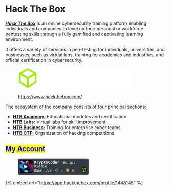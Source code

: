 # Hack The Box

[_**Hack The Box**_](https://www.hackthebox.com/) is an online cybersecurity training platform enabling individuals and companies to level up their personal or workforce pentesting skills through a fully gamified and captivating learning environment.

It offers a variety of services in pen-testing for individuals, universities, and businesses, such as virtual labs, training for academics and industries, and official certification in cybersecurity.

<figure><img src="../../.gitbook/assets/logo-htb.svg" alt=""><figcaption><p><a href="https://www.hackthebox.com/">https://www.hackthebox.com/</a></p></figcaption></figure>

The ecosystem of the company consists of four principal sections:

* [**HTB Academy:**](https://academy.hackthebox.com/) Educational modules and certification
* [**HTB Labs:**](https://app.hackthebox.com/login?redirect=%2Fhome)  Virtual labs for skill improvement
* [**HTB Business:**](https://www.hackthebox.com/business/contact-us) Training for enterprise cyber teams
* [**HTB CTF:**](https://ctf.hackthebox.com/) Organization of hacking competitions

## <mark style="color:blue;">My Account</mark>

<figure><img src="../../.gitbook/assets/image (4) (1) (1) (1) (1) (1).png" alt=""><figcaption></figcaption></figure>

{% embed url="https://app.hackthebox.com/profile/1448145" %}
